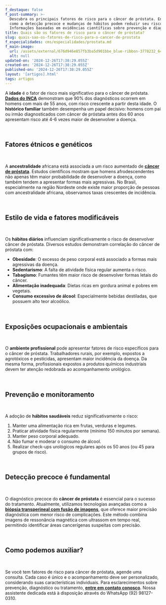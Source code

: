 ```yaml
---
f_destaque: false
f_post-summary: >-
  Descubra os principais fatores de risco para o câncer de próstata. Entenda
  como a detecção precoce e mudanças de hábitos podem reduzir seu risco.
  Informações baseadas em evidências científicas sobre prevenção e diagnóstico.
title: Quais são os fatores de risco para o câncer de próstata?
slug: quais-sao-os-fatores-de-risco-para-o-cancer-de-prostata
f_especialidades: cms/especialidades/prostata.md
f_main-image:
  url: /assets/external/676d946e857fb3ba5d901bbe_blue-ribbon-3778232_640.jpg
  alt: null
updated-on: '2024-12-26T17:38:29.055Z'
created-on: '2024-12-26T17:38:29.055Z'
published-on: '2024-12-26T17:38:29.055Z'
layout: '[artigos].html'
tags: artigos
---
```


A **idade** é o fator de risco mais significativo para o câncer de próstata. [**Dados do INCA**](https://rbc.inca.gov.br/index.php/revista/article/view/3700) demonstram que 90% dos diagnósticos ocorrem em homens com mais de 55 anos, com risco crescente a partir desta idade. O **histórico familiar** também desempenha um papel decisivo: homens com pai ou irmão diagnosticados com câncer de próstata antes dos 60 anos apresentam risco até 4-6 vezes maior de desenvolver a doença.

‍

**Fatores étnicos e genéticos**
-------------------------------

‍

A **ancestralidade** africana está associada a um risco aumentado de [**câncer de próstata**](https://uroconsult.com.br/prostata/cancer-de-prostata-a-importancia-do-diagnostico-precoce/). Estudos científicos mostram que homens afrodescendentes não apenas têm maior probabilidade de desenvolver a doença, como também tendem a apresentar formas mais agressivas. No Brasil, especialmente na região Nordeste onde existe maior proporção de pessoas com ancestralidade africana, observamos taxas crescentes de incidência.

‍

**Estilo de vida e fatores modificáveis**
-----------------------------------------

‍

Os **hábitos diários** influenciam significativamente o risco de desenvolver câncer de próstata. Diversos estudos demonstram correlação do câncer de próstata com:

*   **Obesidade**: O excesso de peso corporal está associado a formas mais agressivas da doença.
*   **Sedentarismo**: A falta de atividade física regular aumenta o risco.
*   **Tabagismo**: Fumantes têm maior risco de desenvolver formas letais do câncer.
*   **Alimentação inadequada**: Dietas ricas em gordura animal e pobres em vegetais.
*   **Consumo excessivo de álcool**: Especialmente bebidas destiladas, que possuem alto teor alcoólico.

‍

**Exposições ocupacionais e ambientais**
----------------------------------------

‍

O **ambiente profissional** pode apresentar fatores de risco específicos para o câncer de próstata. Trabalhadores rurais, por exemplo, expostos a agrotóxicos e pesticidas, apresentam maior incidência da doença. Da mesma forma, profissionais expostos a produtos químicos industriais devem ter atenção redobrada ao acompanhamento urológico.

‍

**Prevenção e monitoramento**
-----------------------------

‍

A adoção de **hábitos saudáveis** reduz significativamente o risco:

1.  Manter uma alimentação rica em frutas, verduras e legumes.
2.  Praticar atividade física regularmente (mínimo 150 minutos por semana).
3.  Manter peso corporal adequado.
4.  Não fumar e moderar o consumo de álcool.
5.  Realizar check-ups urológicos regulares após os 50 anos (ou 45 para grupos de risco).

‍

**Detecção precoce é fundamental**
----------------------------------

‍

O diagnóstico precoce do **câncer de próstata** é essencial para o sucesso do tratamento. Atualmente, utilizamos tecnologias avançadas como a [**biópsia transperineal com fusão de imagens**](https://uroconsult.com.br/prostata/biopsia-de-prostata-pela-via-perineal-em-manaus/), que oferece maior precisão diagnóstica com menor risco de complicações. Este método combina imagens de ressonância magnética com ultrassom em tempo real, permitindo identificar áreas cancerígenas suspeitas com precisão.

‍

**Como podemos auxiliar?**
--------------------------

‍

Se você tem fatores de risco para câncer de próstata, agende uma consulta. Cada caso é único e o acompanhamento deve ser personalizado, considerando suas características individuais. Para esclarecimentos sobre prevenção, diagnóstico ou tratamento, [**entre em contato conosco**](https://web.whatsapp.com/send/?phone=5592981270310). Nossa assistente dedicada está à disposição através do WhatsApp (92) 98127-0310.
